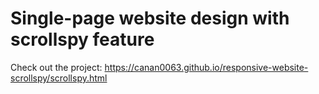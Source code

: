 # Single-page website design with scrollspy feature

Check out the project: https://canan0063.github.io/responsive-website-scrollspy/scrollspy.html
